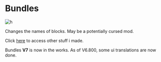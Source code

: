 # Bundles
![h](https://github.com/SMOLKEYS/bundles/blob/master/PicsArt_01-07-07.36.18.jpg)

Changes the names of blocks.
May be a potentially cursed mod.


Click [here](https://github.com/SMOLKEYS) to access other stuff i made.


Bundles **V7** is now in the works. As of V6.800, some ui translations are now done.


